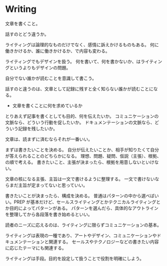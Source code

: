 # Writing

文章を書くこと。

話すのとどう違うか。

ライティングは論理的なものだけでなく、感情に訴えかけるものもある。
何に働きかけるか、誰に働きかけるか、で内容も変わる。

ライティングでもデザインを扱う。
何を書いて、何を書かないか、はライティングというよりもデザインの問題。

自分でない誰かが読むことを意識して書こう。

話すのと違うのは、文章として記録に残すと全く知らない誰かが読むことになる。

- 文章を書くことに何を求めているか

とりあえず記事を書くとしても目的、何を伝えたいか。
コミュニケーションの文脈なら、どういう行動を促したいか。
ドキュメンテーションの文脈なら、どういう記録を残したいか。

文章は、読まずに済むならそれが一番いい。

まずは書きたいことを決める。
自分が伝えたいことか、相手が知りたくて自分が答えられることのどちらかになる。
理想、問題、疑問、仮説（主張）、根拠、の順で考える。
書きたいこと、主張が決まったら、根拠を用意しないといけない。

文章の核になる主張、主旨は一文で書けるように整理する。
一文で書けないならまだ主旨が定まってないと思っていい。

書きたいことが決まったら、構成を決める。
普通はパターンの中から選べばいい。PREP が基本だけど、セールスライティングとかテクニカルライティングとか目的によってパターンがある。
パターンを選んだら、具体的なアウトラインを整理してから各段落を書き始めるといい。

読者のニーズに応えるのは、ライティングに限らずコミュニケーションの基本。

ライティングは表現の一種であり、アートやデザイン、コミュニケーションやドキュメンテーションと関連する。
セールスやテクノロジーなどの書きたい内容に応じたテーマにも関連する。

ライティングは手段。目的を設定して扱うことで役割を明確にしよう。
